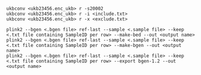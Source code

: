 ``` ukbconv <ukb23456.enc_ukb> r -s20002 ``` <br>
``` ukbconv <ukb23456.enc_ukb> r -i <include.txt> ``` <br>
``` ukbconv <ukb23456.enc_ukb> r -x <exclude.txt> ``` <br>

``` plink2 --bgen <.bgen file> ref-last --sample <.sample file> --keep <.txt file containing SampleID per row> --make-bed --out <output name> ``` <br>
``` plink2 --bgen <.bgen file> ref-last --sample <.sample file> --keep <.txt file containing SampleID per row> --make-bgen --out <output name> ``` <br>
``` plink2 --bgen <.bgen file> ref-last --sample <.sample file> --keep <.txt file containing SampleID per row> --export bgen-1.2 --out <output name> ``` <br>
